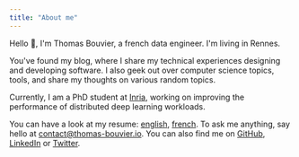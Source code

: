 ```yaml
---
title: "About me"
---
```


Hello 👋, I'm Thomas Bouvier, a french data engineer. I'm living in Rennes.

You've found my blog, where I share my technical experiences designing and developing software. I also geek out over computer science topics, tools, and share my thoughts on various random topics.

Currently, I am a PhD student at [Inria](https://www.inria.fr/en), working on improving the performance of distributed deep learning workloads.

You can have a look at my resume: [english](/resume/resume_thomas_bouvier.pdf), [french](/resume/cv_thomas_bouvier.pdf). To ask me anything, say hello at [contact@thomas-bouvier.io](mailto:contact@thomas-bouvier.io). You can also find me on [GitHub](https://github.com/thomas-bouvier), [LinkedIn](https://www.linkedin.com/in/thomas-bouvier/) or [Twitter](https://twitter.com/tbouvier_).
